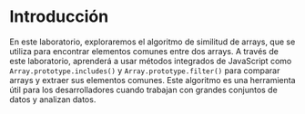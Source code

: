 # Introducción

En este laboratorio, exploraremos el algoritmo de similitud de arrays, que se utiliza para encontrar elementos comunes entre dos arrays. A través de este laboratorio, aprenderá a usar métodos integrados de JavaScript como `Array.prototype.includes()` y `Array.prototype.filter()` para comparar arrays y extraer sus elementos comunes. Este algoritmo es una herramienta útil para los desarrolladores cuando trabajan con grandes conjuntos de datos y analizan datos.
